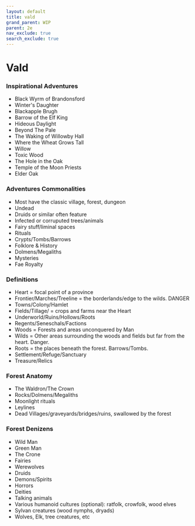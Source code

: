 ```yaml
---
layout: default
title: vald
grand_parent: WIP
parent: 2e
nav_exclude: true
search_exclude: true
---
```


# Vald

### Inspirational Adventures 
- Black Wyrm of Brandonsford
- Winter's Daughter
- Blackapple Brugh
- Barrow of the Elf King
- Hideous Daylight
- Beyond The Pale
- The Waking of Willowby Hall
- Where the Wheat Grows Tall
- Willow
- Toxic Wood
- The Hole in the Oak
- Temple of the Moon Priests
- Elder Oak

### Adventures Commonalities
- Most have the classic village, forest, dungeon
- Undead
- Druids or similar often feature 
- Infected or corruputed trees/animals
- Fairy stuff/liminal spaces
- Rituals
- Crypts/Tombs/Barrows
- Folklore & History
- Dolmens/Megaliths
- Mysteries
- Fae Royalty

### Definitions
- Heart = focal point of a province
- Frontier/Marches/Treeline = the borderlands/edge to the wilds. DANGER
- Towns/Colony/Hamlet
- Fields/Tillage/ = crops and farms near the Heart
- Underworld/Ruins/Hollows/Roots
- Regents/Seneschals/Factions
- Woods = Forests and areas unconquered by Man
- Wilds = Other areas surrounding the woods and fields but far from the heart. Danger. 
- Roots = the places beneath the forest. Barrows/Tombs.
- Settlement/Refuge/Sanctuary  
- Treasure/Relics

### Forest Anatomy
- The Waldron/The Crown
- Rocks/Dolmens/Megaliths
- Moonlight rituals
- Leylines
- Dead Villages/graveyards/bridges/ruins, swallowed by the forest

### Forest Denizens
- Wild Man
- Green Man
- The Crone
- Fairies
- Werewolves
- Druids
- Demons/Spirits
- Horrors
- Deities
- Talking animals
- Various humanoid cultures (optional): ratfolk, crowfolk, wood elves
- Sylvan creatures (wood nymphs, dryads)
- Wolves, Elk, tree creatures, etc
